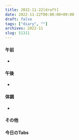```yaml
---
title: 2022-11-22[draft]
date: 2022-11-22T00:00:00+09:00
draft: false
tags: ["diary", ""]
archives: 2022-11
slug: 51311
---
```

#### 午前
- 
#### 午後
- 
#### 体調
- 
#### その他
#### 今日のTabs
